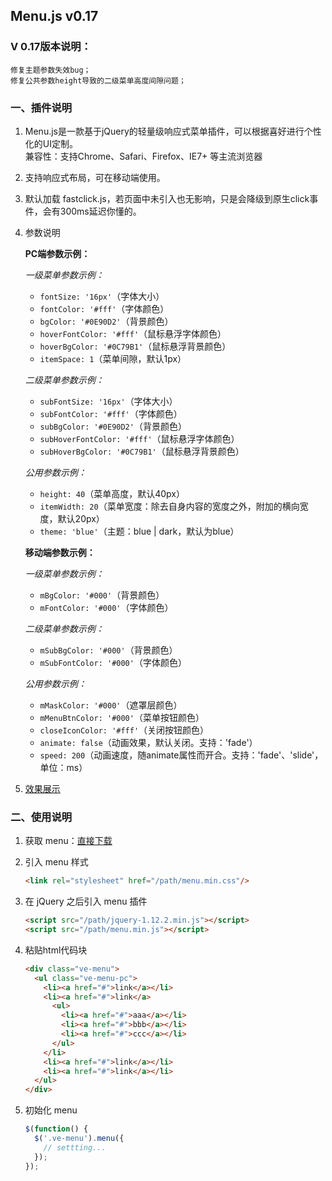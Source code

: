 ## Menu.js v0.17

### V 0.17版本说明： 
	修复主题参数失效bug；
	修复公共参数height导致的二级菜单高度间隙问题；

<!-- ### 历史版本说明：

####v0.15：
	修复连续快速点击时的bug，增加渐隐渐现效果(fade)，增加下拉动画效果(slide)。

####v0.14：
	移动端添加了动画效果

####v0.13：
	代码重构，方便功能拓展。 -->

### 一、插件说明

1. Menu.js是一款基于jQuery的轻量级响应式菜单插件，可以根据喜好进行个性化的UI定制。  
兼容性：支持Chrome、Safari、Firefox、IE7+ 等主流浏览器

2. 支持响应式布局，可在移动端使用。 

3. 默认加载 fastclick.js，若页面中未引入也无影响，只是会降级到原生click事件，会有300ms延迟你懂的。

4. 参数说明  

	**PC端参数示例：**

	*一级菜单参数示例：*  

    - `fontSize: '16px'`（字体大小）
    - `fontColor: '#fff'`（字体颜色）    
    - `bgColor: '#0E90D2'`（背景颜色）  
    - `hoverFontColor: '#fff'`（鼠标悬浮字体颜色）  
    - `hoverBgColor: '#0C79B1'`（鼠标悬浮背景颜色）  
    - `itemSpace: 1`（菜单间隙，默认1px）  

    *二级菜单参数示例：*  
	
    - `subFontSize: '16px'`（字体大小）  
    - `subFontColor: '#fff'`（字体颜色）  
    - `subBgColor: '#0E90D2'`（背景颜色）  
    - `subHoverFontColor: '#fff'`（鼠标悬浮字体颜色）  
    - `subHoverBgColor: '#0C79B1'`（鼠标悬浮背景颜色）  

	*公用参数示例：*  

	- `height: 40`（菜单高度，默认40px）  
	- `itemWidth: 20`（菜单宽度：除去自身内容的宽度之外，附加的横向宽度，默认20px） 
	- `theme: 'blue'`（主题：blue | dark，默认为blue）    

    **移动端参数示例：**

	*一级菜单参数示例：*

	- `mBgColor: '#000'`（背景颜色）  
	- `mFontColor: '#000'`（字体颜色）  

	*二级菜单参数示例：*  

	- `mSubBgColor: '#000'`（背景颜色）  
	- `mSubFontColor: '#000'`（字体颜色）  

	*公用参数示例：*  
	
	- `mMaskColor: '#000'`（遮罩层颜色）  
	- `mMenuBtnColor: '#000'`（菜单按钮颜色）  
	- `closeIconColor: '#fff'`（关闭按钮颜色）  
	- `animate: false`（动画效果，默认关闭。支持：'fade'）  
	- `speed: 200`（动画速度，随animate属性而开合。支持：'fade'、'slide'，单位：ms）  

5. [效果展示](https://zhangsilei.github.io/demo/menu/index)  

### 二、使用说明

1. 获取 menu：[直接下载](https://github.com/zhangsilei/menu/archive/v0.17.1.zip)

2. 引入 menu 样式  
	```html
	<link rel="stylesheet" href="/path/menu.min.css"/> 
	```
  
3. 在 jQuery 之后引入 menu 插件  
	```html
	<script src="/path/jquery-1.12.2.min.js"></script>
	<script src="/path/menu.min.js"></script>
	```

4. 粘贴html代码块  
	```html
	<div class="ve-menu">     
	  <ul class="ve-menu-pc">
	    <li><a href="#">link</a></li>
	    <li><a href="#">link</a>
	      <ul>  
	        <li><a href="#">aaa</a></li>
	        <li><a href="#">bbb</a></li>
	        <li><a href="#">ccc</a></li> 
	      </ul>
	    </li>
	    <li><a href="#">link</a></li>
	    <li><a href="#">link</a></li>
	  </ul>
	</div>
	  ```
  
5. 初始化 menu
	```js
	$(function() {
	  $('.ve-menu').menu({
	    // settting...
	  });
	});
	```

